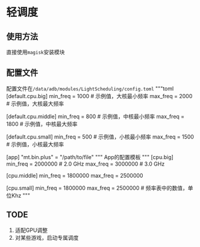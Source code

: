 # 轻调度
## 使用方法
直接使用`magisk`安装模块
## 配置文件
配置文件在`/data/adb/modules/LightScheduling/config.toml`
"""toml
[default.cpu.big]
min_freq = 1000  # 示例值，大核最小频率
max_freq = 2000  # 示例值，大核最大频率

[default.cpu.middle]
min_freq = 800   # 示例值，中核最小频率
max_freq = 1800  # 示例值，中核最大频率

[default.cpu.small]
min_freq = 500   # 示例值，小核最小频率
max_freq = 1500  # 示例值，小核最大频率

[app]
"mt.bin.plus" = "/path/to/file"
"""
App的配置模板
"""
[cpu.big]
min_freq = 2000000   # 2.0 GHz
max_freq = 3000000   # 3.0 GHz

[cpu.middle]
min_freq = 1800000
max_freq = 2500000

[cpu.small]
min_freq = 1800000
max_freq = 2500000 # 频率表中的数值，单位Khz
"""

## TODE
1. 适配GPU调整
2. 对某些游戏，启动专属调度
